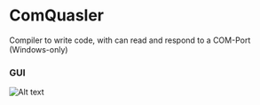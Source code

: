 # ComQuasler
Compiler to write code, with can read and respond to a COM-Port (Windows-only)

### GUI
![Alt text](/../simple_com_reader/ScreenShots/ScreenShot_14-08-2015.PNG )
